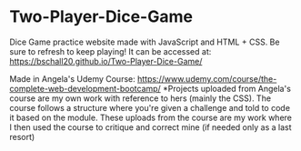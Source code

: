 # Two-Player-Dice-Game
Dice Game practice website made with JavaScript and HTML + CSS. Be sure to refresh to keep playing!
It can be accessed at: 
https://bschall20.github.io/Two-Player-Dice-Game/

Made in Angela's Udemy Course: https://www.udemy.com/course/the-complete-web-development-bootcamp/
*Projects uploaded from Angela's course are my own work with reference to hers (mainly the CSS). 
          The course follows a structure where you're given a challenge and told to code it based on the module.
          These uploads from the course are my work where I then used the course to critique and correct mine (if needed only as a last resort)

